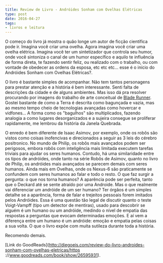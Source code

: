 ```yaml
---
title: Review de Livro - Andróides Sonham com Ovelhas Elétricas
type: post
date: 2016-04-27
tags:
- livros e leitura
---
```


O começo do livro já mostra o quão longe um autor de ficção científica pode ir. Imagina você criar uma ovelha. Agora imagina você criar uma ovelha elétrica. Imagina você ter um sintetizador que controla seu humor, onde você  sintoniza o canal de um humor específico e aquilo te influência de forma direta, te fazendo sentir feliz, ou realizado com o trabalho, ou com vontade de obedecer as ordens da esposa, etc etc etc... esse é o início do Andróides Sonham com Ovelhas Elétricas?.

O livro é bastante simples de acompanhar. Não tem tantos personagens para prestar atenção e a história é bem interessante. Senti falta de descrições da cidade e de alguns ambientes. Mas isso dá pra resolver procurando por imagens do trabalho de arte conceitual de [Blade Runner](https://www.google.com.br/search?q=blade+runner+artwork). Gostei bastante de como a Terra é descrita como bagunçada e vazia, mas ao mesmo tempo cheio de tecnologias avançadas como hovercar e vidfones... A forma como os "bagulhos" são multiplicados, fazendo analogia a como lugares desorganizados e a sujeira consegue se proliferar rapidamente, me lembrou da história da Janela Quebrada.

O enredo é bem diferente de Isaac Asimov, por exemplo, onde os robôs são vistos como coisas inofencivas e direcionados a seguir as 3 leis do cérebro positronico. No mundo de Philip, os robôs mais avançados podem ser perigosos, embora robôs com inteligência mais limitada executem tarefas triviais para ajudar os seres humanos. Contudo, há uma similaridade entre os tipos de andróides, onde tanto na série Robôs de Asimov, quanto no livro de Philip, os andróides mais avançados se parecem demais com seres humanos. Ainda mais em Ovelhas, onde os Nexus-6 são praticamente se confundem com seres humanos ao falar e todo o resto. O que faz surgir a pergunta: o que nos torna humanos? A aparência pode ser perfeita, tanto que o Deckard até se sente atraído por uma Androide. Mas o que realmente vai diferenciar um andróide de um ser humano? Ter órgãos é um simples detalhe se a aparência, forma de falar e trejeitos pessoais forem imitados pelos Andróides. Essa é uma questão tão legal de discutir quanto o teste Voigt-Vampff (tipo um detector de mentiras), usado para descobrir se alguém é um humano ou um andróide, medindo o nível de empatia das respostas a perguntas que evocam determinadas emoções. E aí vem a diferença entre um humano é um andróide: emoção e empatia pelas coisas a sua volta. O que o livro expõe com muita sutileza durante toda a história.

Recomendo demais.

[Link do GoodReads](http://diegoeis.com/review-do-livro-androides-sonham-com-ovelhas-eletricas/https ://www.goodreads.com/book/show/26595931).

